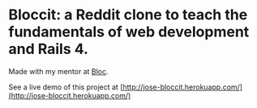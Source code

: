# Bloccit: a Reddit clone to teach the fundamentals of web development and Rails 4.

Made with my mentor at [Bloc](http://bloc.io).

See a live demo of this project at [http://jose-bloccit.herokuapp.com/](http://jose-bloccit.herokuapp.com/)